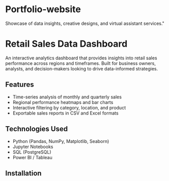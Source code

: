 # Portfolio-website
Showcase of data insights, creative designs, and virtual assistant services."
# Retail Sales Data Dashboard

An interactive analytics dashboard that provides insights into retail sales performance across regions and timeframes. Built for business owners, analysts, and decision-makers looking to drive data-informed strategies.

## Features

- Time-series analysis of monthly and quarterly sales
- Regional performance heatmaps and bar charts
- Interactive filtering by category, location, and product
- Exportable sales reports in CSV and Excel formats

## Technologies Used

- Python (Pandas, NumPy, Matplotlib, Seaborn)
- Jupyter Notebooks
- SQL (PostgreSQL)
- Power BI / Tableau

## Installation
